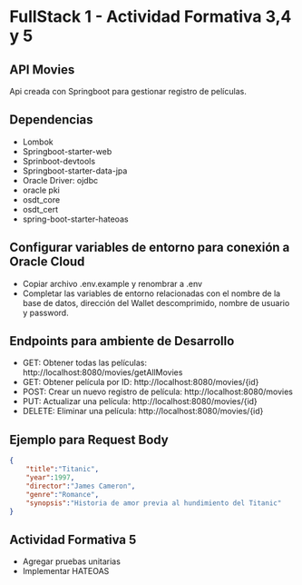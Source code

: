 # FullStack 1 - Actividad Formativa 3,4 y 5

## API Movies

Api creada con Springboot para gestionar registro de películas.

## Dependencias

* Lombok
* Springboot-starter-web
* Sprinboot-devtools
* Springboot-starter-data-jpa
* Oracle Driver: ojdbc
* oracle pki
* osdt_core
* osdt_cert
* spring-boot-starter-hateoas

## Configurar variables de entorno para conexión a Oracle Cloud

* Copiar archivo .env.example y renombrar a .env
* Completar las variables de entorno relacionadas con el nombre de la base de datos, dirección del Wallet descomprimido,
nombre de usuario y password.

## Endpoints para ambiente de Desarrollo

* GET: Obtener todas las películas: http://localhost:8080/movies/getAllMovies
* GET: Obtener película por ID: http://localhost:8080/movies/{id}
* POST: Crear un nuevo registro de película: http://localhost:8080/movies
* PUT: Actualizar una película: http://localhost:8080/movies/{id}
* DELETE: Eliminar una película: http://localhost:8080/movies/{id}

## Ejemplo para Request Body

```json
{
    "title":"Titanic",
    "year":1997,
    "director":"James Cameron",
    "genre":"Romance",
    "synopsis":"Historia de amor previa al hundimiento del Titanic"
}
```

## Actividad Formativa 5

* Agregar pruebas unitarias
* Implementar HATEOAS
